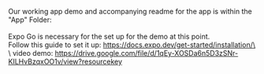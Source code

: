 Our working app demo and accompanying readme for the app is within the "App" Folder:\
\
Expo Go is necessary for the set up for the demo at this point.\
Follow this guide to set it up: https://docs.expo.dev/get-started/installation/\
\ video demo: https://drive.google.com/file/d/1qEy-XOSDa6n5D3zSNr-KILHvBzqxOO1v/view?resourcekey

